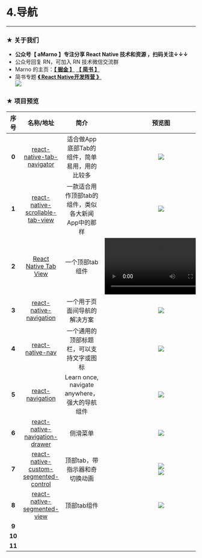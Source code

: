 # 4.导航

*****

### ★ 关于我们

- **公众号【 aMarno 】专注分享 React Native 技术和资源 ，扫码关注↓↓↓**
- 公众号回复 RN，可加入 RN 技术微信交流群
- Marno 的主页：**[【 掘金 】](https://gold.xitu.io/user/56c1c513c24aa800534e85f3)** **[【 简书 】](http://www.jianshu.com/u/174a09ba6c25)**
- 简书专题 **[《 React Native开发阵营 》](http://www.jianshu.com/c/b4ce1d706d1f)**
</br>![](https://github.com/MarnoDev/react-native-open-project/blob/master/res/QR.jpg)

### ★ 项目预览
|序号|名称/地址|简介|预览图|
|:---:|:---:|:---:|:---:|
|**0**|[react-native-tab-navigator](https://github.com/exponent/react-native-tab-navigator)|适合做App底部Tab的组件，简单易用，用的比较多|![](https://github.com/MarnoDev/react-native-eyepetizer/blob/master/screenshot/screenshot1.gif)|
|**1**|[react-native-scrollable-tab-view](https://github.com/skv-headless/react-native-scrollable-tab-view)|一款适合用作顶部tab的组件，类似各大新闻App中的那样|![](https://raw.githubusercontent.com/brentvatne/react-native-scrollable-tab-view/master/demo_images/demo.gif)|
|**2**|[React Native Tab View](https://github.com/react-native-community/react-native-tab-view)|一个顶部tab组件|![](https://raw.githubusercontent.com/satya164/react-native-tab-view/master/demo/demo.mp4)|
|**3**|[react-native-navigation](https://github.com/wix/react-native-navigation)|一个用于页面间导航的解决方案|![](https://github.com/wix/react-native/blob/master/assets/themes/bootstrap-3/images/demo.gif?raw=true)|
|**4**|[react-native-nav](https://github.com/jineshshah36/react-native-nav)|一个通用的顶部标题栏，可以支持文字或图标|![](https://github.com/jineshshah36/react-native-nav/blob/master/examples/assets/react-native-nav_preview_new.png)|
|**5**|[react-navigation](https://github.com/react-community/react-navigation)|Learn once, navigate anywhere，强大的导航组件|![](https://reactnavigation.org/assets/examples/first-navigation-android.png)|
|**6**|[react-native-navigation-drawer](https://github.com/ilansas/react-native-navigation-drawer)|侧滑菜单|![](https://camo.githubusercontent.com/61efef9f1b37be084618705222291cb95ee3dd1b/687474703a2f2f696d6731312e686f7374696e67706963732e6e65742f706963732f3238323336346769662e676966)|
|**7**|[react-native-custom-segmented-control](https://github.com/wix/react-native-custom-segmented-control)|顶部tab，带指示器和奇切换动画|![](https://github.com/wix/react-native-custom-segmented-control/blob/master/images/my_segmented1.gif)</br>![](https://github.com/wix/react-native-custom-segmented-control/blob/master/images/my_segmented6.gif)|
|**8**|[react-native-segmented-view](https://github.com/lelandrichardson/react-native-segmented-view)|顶部tab组件|![](https://camo.githubusercontent.com/6ecefade296b71c4aff53baa6169e241b0a54ebb/687474703a2f2f6d656469612e67697068792e636f6d2f6d656469612f336f456476326d766f4c5764576d7865696b2f67697068792e676966)|
|**9**|[]()||![]()|
|**10**|[]()||![]()|
|**11**|[]()||![]()|
